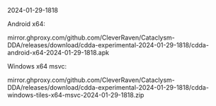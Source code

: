 2024-01-29-1818

Android x64:

mirror.ghproxy.com/github.com/CleverRaven/Cataclysm-DDA/releases/download/cdda-experimental-2024-01-29-1818/cdda-android-x64-2024-01-29-1818.apk

Windows x64 msvc:

mirror.ghproxy.com/github.com/CleverRaven/Cataclysm-DDA/releases/download/cdda-experimental-2024-01-29-1818/cdda-windows-tiles-x64-msvc-2024-01-29-1818.zip


